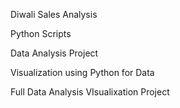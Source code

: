 Diwali Sales Analysis

Python Scripts

Data Analysis Project

Visualization using Python for Data

Full Data Analysis VIsualixation Project
